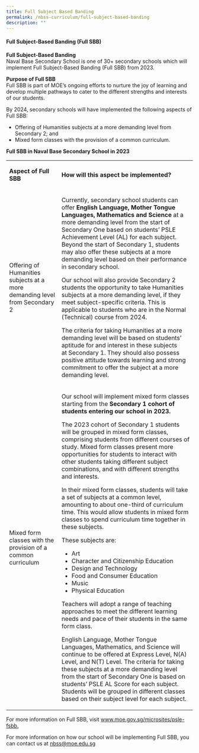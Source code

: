 ```yaml
---
title: Full Subject Based Banding
permalink: /nbss-curriculum/full-subject-based-banding
description: ""
---
```


<h4><strong>Full Subject-Based Banding (Full SBB)</strong></h4>
<p><strong>Full Subject-Based Banding<br /></strong>Naval Base Secondary School is one of 30+ secondary schools which will implement Full Subject-Based Banding (Full SBB) from 2023.</p>
<p><strong>Purpose of Full SBB<br /></strong>Full SBB is part of MOE&rsquo;s ongoing efforts to nurture the joy of learning and develop multiple pathways to cater to the different strengths and interests of our students.</p>
<p>By 2024, secondary schools will have implemented the following aspects of Full SBB:</p>
<ul>
<li>Offering of Humanities subjects at a more demanding level from Secondary 2; and</li>
<li>Mixed form classes with the provision of a common curriculum.</li>
</ul>
<p><strong>Full SBB in Naval Base Secondary School in 2023</strong></p>
<table>
<tbody>
<tr>
<td width="170">
<p><strong>Aspect of Full SBB</strong></p>
</td>
<td width="510">
<p><strong>How will this aspect be implemented?</strong></p>
</td>
</tr>
<tr>
<td width="170">
<p>Offering of Humanities subjects at a more demanding level from Secondary 2</p>
</td>
<td width="510">
<p>Currently, secondary school students can offer&nbsp;<strong>English Language, Mother Tongue Languages,</strong>&nbsp;<strong>Mathematics and Science&nbsp;</strong>at a more demanding level from the start of Secondary One based on students&rsquo; PSLE Achievement Level (AL) for each subject. Beyond the start of Secondary 1, students may also offer these subjects at a more demanding level based on their performance in secondary school.</p>
<p>Our school will also provide Secondary 2 students the opportunity to take Humanities subjects at a more demanding level, if they meet subject-specific criteria. This is applicable to students who are in the Normal (Technical) course from 2024.</p>
<p>The criteria for taking Humanities at a more demanding level will be based on students&rsquo; aptitude for and interest in these subjects at&nbsp;Secondary 1.&nbsp;They should also possess positive attitude towards learning and strong commitment to offer the subject at a more demanding level.</p>
</td>
</tr>
<tr>
<td width="170">
<p>Mixed form classes with the provision of a common curriculum</p>
</td>
<td width="510">
<p>Our school will implement mixed form classes starting from the&nbsp;<strong>Secondary 1 cohort of students entering our school in 2023.</strong></p>
<p>The 2023 cohort of Secondary 1 students will be grouped in mixed form classes, comprising students from different courses of study.&nbsp;Mixed form classes present more opportunities for students to interact with other students taking different subject combinations, and with different strengths and interests.</p>
<p>In their mixed form classes, students will take a set of subjects at a common level, amounting to about one-third of curriculum time. This would allow students in mixed form classes to spend curriculum time together in these subjects.</p>
<p>These subjects are:</p>
<ul>
<li>Art</li>
<li>Character and Citizenship Education</li>
<li>Design and Technology</li>
<li>Food and Consumer Education</li>
<li>Music</li>
<li>Physical Education</li>
</ul>
<p>Teachers will adopt a range of teaching approaches to meet the different learning needs and pace of their students in the same form class.</p>
<p>English Language, Mother Tongue Languages, Mathematics, and Science will continue to be offered at Express Level, N(A) Level, and N(T) Level. The criteria for taking these subjects at a more demanding level from the start of Secondary One is based on students&rsquo; PSLE AL Score for each subject. Students will be grouped in different classes based on their subject level for each subject.</p>
</td>
</tr>
</tbody>
</table>
<p>For more information on Full SBB, visit&nbsp;<a href="www.moe.gov.sg/microsites/psle-fsbb" target="_blank" rel="noopener">www.moe.gov.sg/microsites/psle-fsbb</a><u>.</u></p>
<p>For more information on how our school will be implementing Full SBB, you can contact us at&nbsp;<a href="mailto:nbss@moe.edu.sg">nbss@moe.edu.sg</a></p>